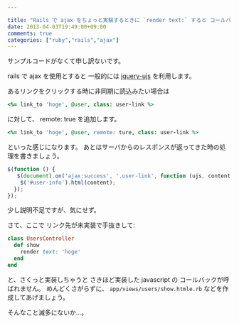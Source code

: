 ```yaml
---

title: "Rails で ajax をちょっと実験するときに `render text:` すると コールバックしてこない。 "
date: 2013-04-03T19:49:00+09:00
comments: true
categories: ["ruby","rails","ajax"]
---
```


サンプルコードがなくて申し訳ないです。

rails で ajax を使用とすると 一般的には [jquery-ujs](https://github.com/rails/jquery-ujs) を利用します。

あるリンクをクリックする時に非同期に読込みたい場合は

```ruby
<%= link_to 'hoge', @user, class: user-link %>
```

に対して、 remote: true を追加します。

```ruby
<%= link_to 'hoge', @user, remote: ture, class: user-link %>
```

といった感じになります。
あとはサーバからのレスポンスが返ってきた時の処理を書きましょう。


```javascript
$(function () {
   $(document).on('ajax:success', '.user-link', function (ujs, content, status, xhr) {
    $('#user-info').html(content);
  });
});
```


少し説明不足ですが、気にせず。

さて、ここで リンク先が未実装で手抜きして:

```ruby
class UsersController
  def show
    render text: 'hoge'
  end
end
```

と、さくっと実装しちゃうと さきほど実装した javascript の コールバックが呼ばれません。
めんどくさがらずに、 `app/views/users/show.htmle.rb` などを作成してあげましょう。

そんなこと滅多にないか…。
